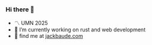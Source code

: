 ### Hi there 👋

- :part_alternation_mark: UMN 2025
- 🔭 I’m currently working on rust and web development
- :mag_right: find me at [jackbaude.com](jackbaude.com)
 
